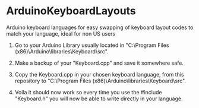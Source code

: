 # ArduinoKeyboardLayouts
Arduino keyboard languages for easy swapping of keyboard layout codes to match your language, ideal for non US users

1. Go to your Arduino Library usually located in "C:\Program Files (x86)\Arduino\libraries\Keyboard\src".

2. Make a backup of your "Keyboard.cpp" and save it somewhere safe.

3. Copy the Keyboard.cpp in your chosen keyboard language, from this repository to "C:\Program Files (x86)\Arduino\libraries\Keyboard\src".

4. Voila it should now work so every time you use the #include "Keyboard.h" you will now be able to write directly in your language.
